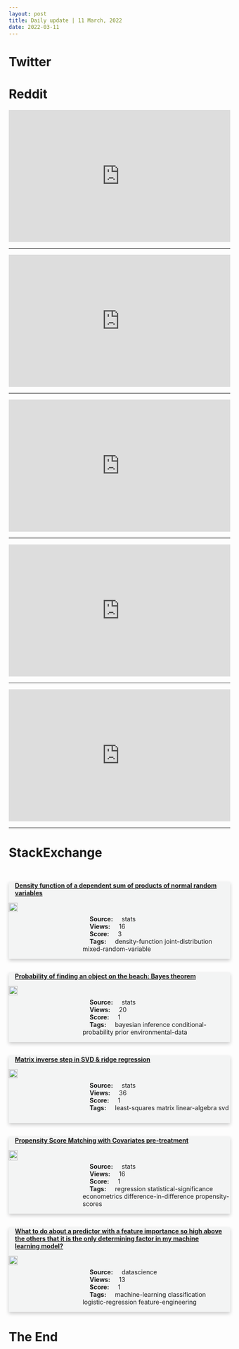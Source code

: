 ```yaml
---
layout: post
title: Daily update | 11 March, 2022
date: 2022-03-11
---
```


<script async src="https://platform.twitter.com/widgets.js" charset="utf-8"></script>


<script src='https://storage.ko-fi.com/cdn/scripts/overlay-widget.js'></script>
<script>
  kofiWidgetOverlay.draw('themldojo', {
    'type': 'floating-chat',
    'floating-chat.donateButton.text': 'Support me',
    'floating-chat.donateButton.background-color': '#f45d22',
    'floating-chat.donateButton.text-color': '#fff'
  });
</script>

# Twitter 

<blockquote class="twitter-tweet"><a href="https://twitter.com/svpino/status/1501905723000692738"></a></blockquote>

<blockquote class="twitter-tweet"><a href="https://twitter.com/s_scardapane/status/1501947852276129798"></a></blockquote>

<blockquote class="twitter-tweet"><a href="https://twitter.com/Khulood_Almani/status/1501848788360736769"></a></blockquote>

<blockquote class="twitter-tweet"><a href="https://twitter.com/amukawu52/status/1501797900338225154"></a></blockquote>

<blockquote class="twitter-tweet"><a href="https://twitter.com/TDataScience/status/1501733833363931137"></a></blockquote>

<blockquote class="twitter-tweet"><a href="https://twitter.com/ylecun/status/1501761960945373187"></a></blockquote>

<blockquote class="twitter-tweet"><a href="https://twitter.com/PyTorch/status/1502006089767809034"></a></blockquote>

<blockquote class="twitter-tweet"><a href="https://twitter.com/paperswithcode/status/1501921186917273607"></a></blockquote>

<blockquote class="twitter-tweet"><a href="https://twitter.com/ylecun/status/1501912919302451205"></a></blockquote>

<blockquote class="twitter-tweet"><a href="https://twitter.com/ylecun/status/1501761502910496770"></a></blockquote>

# Reddit 

<iframe id="reddit-embed" src="https://www.redditmedia.com/r/MachineLearning/comments/tb0jm6/r_you_cant_train_gpt3_on_a_single_gpu_but_you_can?ref_source=embed&amp;ref=share&amp;embed=true" sandbox="allow-scripts allow-same-origin allow-popups" style="border: none;" height="300" width="100%" scrolling="yes"></iframe>
<hr style="width:100%;text-align:left;margin-left:0">
<iframe id="reddit-embed" src="https://www.redditmedia.com/r/datascience/comments/tb2gi0/dont_sweat_the_interview_come_back_stronger?ref_source=embed&amp;ref=share&amp;embed=true" sandbox="allow-scripts allow-same-origin allow-popups" style="border: none;" height="300" width="100%" scrolling="yes"></iframe>
<hr style="width:100%;text-align:left;margin-left:0">
<iframe id="reddit-embed" src="https://www.redditmedia.com/r/dataengineering/comments/taq1lj/data_pipeline_design_references?ref_source=embed&amp;ref=share&amp;embed=true" sandbox="allow-scripts allow-same-origin allow-popups" style="border: none;" height="300" width="100%" scrolling="yes"></iframe>
<hr style="width:100%;text-align:left;margin-left:0">
<iframe id="reddit-embed" src="https://www.redditmedia.com/r/MachineLearning/comments/tau0ul/r_fully_interpretable_logical_learning_and?ref_source=embed&amp;ref=share&amp;embed=true" sandbox="allow-scripts allow-same-origin allow-popups" style="border: none;" height="300" width="100%" scrolling="yes"></iframe>
<hr style="width:100%;text-align:left;margin-left:0">
<iframe id="reddit-embed" src="https://www.redditmedia.com/r/dataengineering/comments/tb31w5/is_data_engineering_for_me?ref_source=embed&amp;ref=share&amp;embed=true" sandbox="allow-scripts allow-same-origin allow-popups" style="border: none;" height="300" width="100%" scrolling="yes"></iframe>
<hr style="width:100%;text-align:left;margin-left:0">

<style>
.card {
box-shadow: 0 4px 8px 0 rgba(0,0,0,0.2);
transition: 0.3s;
width: 100%;
background-color: #F3F4F4;
}
p{
    margin-left:  3em;
    padding-top: 1em;
}
.part2{
    display: grid;
    grid-template-columns: 1fr 3fr;
}
h4{
    margin: 1em;
}

.card:hover {
box-shadow: 0 8px 16px 0 rgba(0,0,0,0.2);
}
b {
padding: 2px 16px;
}
</style>
  
# StackExchange 


  <br>
  <div class="card">
  <h4><a href='https://stats.stackexchange.com/questions/567394/density-function-of-a-dependent-sum-of-products-of-normal-random-variables'>Density function of a dependent sum of products of normal random variables</a></h4> 
  <div class="part2">
      <img src="https://cdn.sstatic.net/Sites/stats/Img/apple-touch-icon@2.png?v=344f57aa10cc" alt="Img missing!" style="width:40%">
      <p><b>Source:</b> stats<br><b>Views:</b> 16<br><b>Score:</b> 3<br><b>Tags:</b> <span class="badge badge-dark">density-function</span> <span class="badge badge-dark">joint-distribution</span> <span class="badge badge-dark">mixed-random-variable</span></p> 
  </div>
  </div>
      
  <br>
  <div class="card">
  <h4><a href='https://stats.stackexchange.com/questions/567307/probability-of-finding-an-object-on-the-beach-bayes-theorem'>Probability of finding an object on the beach: Bayes theorem</a></h4> 
  <div class="part2">
      <img src="https://cdn.sstatic.net/Sites/stats/Img/apple-touch-icon@2.png?v=344f57aa10cc" alt="Img missing!" style="width:40%">
      <p><b>Source:</b> stats<br><b>Views:</b> 20<br><b>Score:</b> 1<br><b>Tags:</b> <span class="badge badge-dark">bayesian</span> <span class="badge badge-dark">inference</span> <span class="badge badge-dark">conditional-probability</span> <span class="badge badge-dark">prior</span> <span class="badge badge-dark">environmental-data</span></p> 
  </div>
  </div>
      
  <br>
  <div class="card">
  <h4><a href='https://stats.stackexchange.com/questions/567300/matrix-inverse-step-in-svd-ridge-regression'>Matrix inverse step in SVD &amp; ridge regression</a></h4> 
  <div class="part2">
      <img src="https://cdn.sstatic.net/Sites/stats/Img/apple-touch-icon@2.png?v=344f57aa10cc" alt="Img missing!" style="width:40%">
      <p><b>Source:</b> stats<br><b>Views:</b> 36<br><b>Score:</b> 1<br><b>Tags:</b> <span class="badge badge-dark">least-squares</span> <span class="badge badge-dark">matrix</span> <span class="badge badge-dark">linear-algebra</span> <span class="badge badge-dark">svd</span></p> 
  </div>
  </div>
      
  <br>
  <div class="card">
  <h4><a href='https://stats.stackexchange.com/questions/567350/propensity-score-matching-with-covariates-pre-treatment'>Propensity Score Matching with Covariates pre-treatment</a></h4> 
  <div class="part2">
      <img src="https://cdn.sstatic.net/Sites/stats/Img/apple-touch-icon@2.png?v=344f57aa10cc" alt="Img missing!" style="width:40%">
      <p><b>Source:</b> stats<br><b>Views:</b> 16<br><b>Score:</b> 1<br><b>Tags:</b> <span class="badge badge-dark">regression</span> <span class="badge badge-dark">statistical-significance</span> <span class="badge badge-dark">econometrics</span> <span class="badge badge-dark">difference-in-difference</span> <span class="badge badge-dark">propensity-scores</span></p> 
  </div>
  </div>
      
  <br>
  <div class="card">
  <h4><a href='https://datascience.stackexchange.com/questions/108948/what-to-do-about-a-predictor-with-a-feature-importance-so-high-above-the-others'>What to do about a predictor with a feature importance so high above the others that it is the only determining factor in my machine learning model?</a></h4> 
  <div class="part2">
      <img src="https://cdn.sstatic.net/Sites/datascience/Img/apple-touch-icon@2.png?v=1c36463984b3" alt="Img missing!" style="width:40%">
      <p><b>Source:</b> datascience<br><b>Views:</b> 13<br><b>Score:</b> 1<br><b>Tags:</b> <span class="badge badge-dark">machine-learning</span> <span class="badge badge-dark">classification</span> <span class="badge badge-dark">logistic-regression</span> <span class="badge badge-dark">feature-engineering</span></p> 
  </div>
  </div>
      
# The End